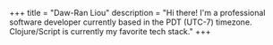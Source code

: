 +++
title = "Daw-Ran Liou"
description = "Hi there! I'm a professional software developer currently based in the PDT (UTC-7) timezone. Clojure/Script is currently my favorite tech stack."
+++
